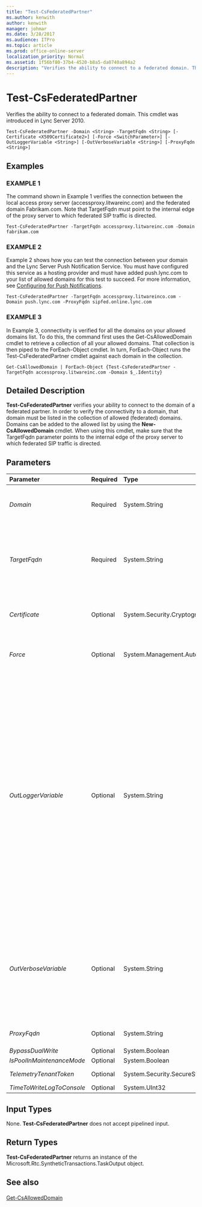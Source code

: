 ```yaml
---
title: "Test-CsFederatedPartner"
ms.author: kenwith
author: kenwith
manager: johmar
ms.date: 3/28/2017
ms.audience: ITPro
ms.topic: article
ms.prod: office-online-server
localization_priority: Normal
ms.assetid: 1f56bf80-37b4-4520-b8a5-da0740a894a2
description: "Verifies the ability to connect to a federated domain. This cmdlet was introduced in Lync Server 2010."
---
```


# Test-CsFederatedPartner
 
Verifies the ability to connect to a federated domain. This cmdlet was introduced in Lync Server 2010.
  
```
Test-CsFederatedPartner -Domain <String> -TargetFqdn <String> [-Certificate <X509Certificate2>] [-Force <SwitchParameter>] [-OutLoggerVariable <String>] [-OutVerboseVariable <String>] [-ProxyFqdn <String>]

```

## Examples

### EXAMPLE 1

The command shown in Example 1 verifies the connection between the local access proxy server (accessproxy.litwareinc.com) and the federated domain Fabrikam.com. Note that TargetFqdn must point to the internal edge of the proxy server to which federated SIP traffic is directed.
  
```
Test-CsFederatedPartner -TargetFqdn accessproxy.litwareinc.com -Domain fabrikam.com
```

### EXAMPLE 2

Example 2 shows how you can test the connection between your domain and the Lync Server Push Notification Service. You must have configured this service as a hosting provider and must have added push.lync.com to your list of allowed domains for this test to succeed. For more information, see [Configuring for Push Notifications](http://technet.microsoft.com/library/d77f2c06-0fe6-45d5-8f08-808ab871b3e0.aspx).
  
```
Test-CsFederatedPartner -TargetFqdn accessproxy.litwareinco.com -Domain push.lync.com -ProxyFqdn sipfed.online.lync.com
```

### EXAMPLE 3

In Example 3, connectivity is verified for all the domains on your allowed domains list. To do this, the command first uses the Get-CsAllowedDomain cmdlet to retrieve a collection of all your allowed domains. That collection is then piped to the ForEach-Object cmdlet. In turn, ForEach-Object runs the Test-CsFederatedPartner cmdlet against each domain in the collection.
  
```
Get-CsAllowedDomain | ForEach-Object {Test-CsFederatedPartner -TargetFqdn accessproxy.litwareinc.com -Domain $_.Identity}
```

## Detailed Description

 **Test-CsFederatedPartner** verifies your ability to connect to the domain of a federated partner. In order to verify the connectivity to a domain, that domain must be listed in the collection of allowed (federated) domains. Domains can be added to the allowed list by using the **New-CsAllowedDomain** cmdlet. When using this cmdlet, make sure that the TargetFqdn parameter points to the internal edge of the proxy server to which federated SIP traffic is directed.
  
## Parameters

|**Parameter**|**Required**|**Type**|**Description**|
|:-----|:-----|:-----|:-----|
| _Domain_ <br/> |Required  <br/> |System.String  <br/> |Fully qualified domain name (FQDN) of the federated domain. For example:  `-Domain "fabrikam.com"`.  <br/> |
| _TargetFqdn_ <br/> |Required  <br/> |System.String  <br/> |FQDN of the access proxy server used by your organization for federated SIP traffic. The TargetFqdn must point to the internal edge of the proxy server to which federated SIP traffic is directed.  <br/> |
| _Certificate_ <br/> |Optional  <br/> |System.Security.Cryptography.X509Certificates.X509Certificate2  <br/> |Enables you to provide an X509 certificate for authentication purposes when connecting to the federated domain.  <br/> |
| _Force_ <br/> |Optional  <br/> |System.Management.Automation.SwitchParameter  <br/> |Suppresses the display of any non-fatal error message that might occur when running the command.  <br/> |
| _OutLoggerVariable_ <br/> |Optional  <br/> |System.String  <br/> |When present, detailed output from running the cmdlet will be stored in the specified variable. This variable includes a pair of methods - ToHTML and ToXML - that can then be used to save that output to either an HTML or an XML file.  <br/> To store output in a logger variable named $TestOutput use the following syntax:  <br/>  `-OutLoggerVariable TestOutput` <br/> Note: Do not use prepend a $ character when specifying the variable name.To save the information stored in the logger variable to an HTML file, use a command similar to this:  <br/>  `$TestOutput.ToHTML() > C:\Logs\TestOutput.html` <br/> To save the information stored in the logger variable to an XML file, use a command similar to this:  <br/>  `$TestOutput.ToXML() > C:\Logs\TestOutput.xml` <br/> |
| _OutVerboseVariable_ <br/> |Optional  <br/> |System.String  <br/> |When present, detailed output from running the cmdlet will be stored in the specified variable. For example, to store output in a variable named $TestOutput use the following syntax:  <br/>  `-OutVerboseVariable TestOutput` <br/> Do not prepend a $ character when specifying the variable name.  <br/> |
| _ProxyFqdn_ <br/> |Optional  <br/> |System.String  <br/> |FQDN of the access proxy server used by the federated organization.  <br/> |
| _BypassDualWrite_ <br/> |Optional  <br/> |System.Boolean  <br/> |PARAMVALUE: $true | $false  <br/> |
| _IsPoolInMaintenanceMode_ <br/> |Optional  <br/> |System.Boolean  <br/> |PARAMVALUE: $true | $false  <br/> |
| _TelemetryTenantToken_ <br/> |Optional  <br/> |System.Security.SecureString  <br/> |PARAMVALUE: SecureString  <br/> |
| _TimeToWriteLogToConsole_ <br/> |Optional  <br/> |System.UInt32  <br/> |PARAMVALUE: UInt32  <br/> |
   
## Input Types

None. **Test-CsFederatedPartner** does not accept pipelined input.
  
## Return Types

 **Test-CsFederatedPartner** returns an instance of the Microsoft.Rtc.SyntheticTransactions.TaskOutput object.
  
## See also

#### 

[Get-CsAllowedDomain](get-csalloweddomain.md)

